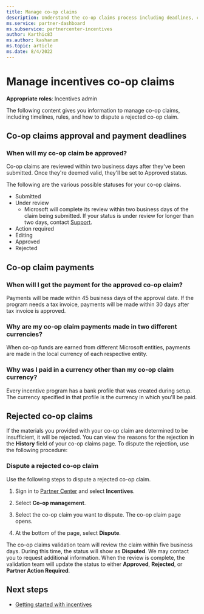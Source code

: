 ```yaml
---
title: Manage co-op claims
description: Understand the co-op claims process including deadlines, currency issues, and how to dispute a rejected co-op claim.
ms.service: partner-dashboard
ms.subservice: partnercenter-incentives
author: Karthic83
ms.author: kashanum
ms.topic: article
ms.date: 8/4/2022
---
```


# Manage incentives co-op claims

**Appropriate roles**: Incentives admin

The following content gives you information to manage co-op claims, including timelines, rules, and how to dispute a rejected co-op claim.

## Co-op claims approval and payment deadlines

### When will my co-op claim be approved?

Co-op claims are reviewed within two business days after they've been submitted. Once they're deemed valid, they'll be set to Approved status.

The following are the various possible statuses for your co-op claims.

- Submitted
- Under review
  - Microsoft will complete its review within two business days of the claim being submitted. If your status is under review for longer than two days, contact [Support](https://partner.microsoft.com/dashboard/v2/support/incentives/servicerequests?category=incentives).
- Action required
- Editing
- Approved
- Rejected

## Co-op claim payments

### When will I get the payment for the approved co-op claim?

Payments will be made within 45 business days of the approval date. If the program needs a tax invoice, payments will be made within 30 days after tax invoice is approved.

### Why are my co-op claim payments made in two different currencies?

When co-op funds are earned from different Microsoft entities, payments are made in the local currency of each respective entity.

### Why was I paid in a currency other than my co-op claim currency?

Every incentive program has a bank profile that was created during setup. The currency specified in that profile is the currency in which you'll be paid.

## Rejected co-op claims

If the materials you provided with your co-op claim are determined to be insufficient, it will be rejected. You can view the reasons for the rejection in the **History** field of your co-op claims page. To dispute the rejection, use the following procedure:

### Dispute a rejected co-op claim

Use the following steps to dispute a rejected co-op claim.

1. Sign in to [Partner Center](https://partner.microsoft.com/dashboard/home) and select **Incentives**.

2. Select **Co-op management**.

3. Select the co-op claim you want to dispute. The co-op claim page opens.

4. At the bottom of the page, select **Dispute**.

The co-op claims validation team will review the claim within five business days. During this time, the status will show as **Disputed**. We may contact you to request additional information. When the review is complete, the validation team will update the status to either **Approved**, **Rejected**, or **Partner Action Required**.

## Next steps

- [Getting started with incentives](incentives-get-started-intro.md)
